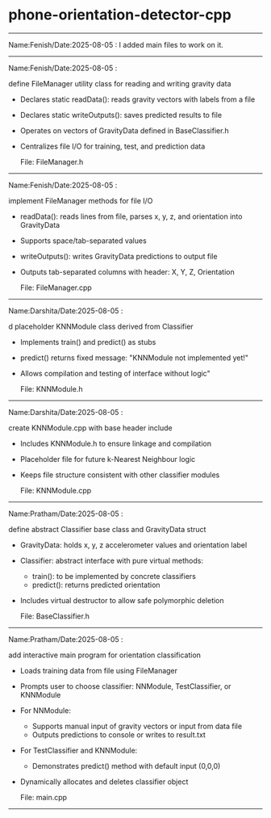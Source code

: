 # phone-orientation-detector-cpp

-----------------------------------------------------------------------------------------------------------------------------------------------------------------------------------

Name:Fenish/Date:2025-08-05 : I added main files to work on it.

-----------------------------------------------------------------------------------------------------------------------------------------------------------------------------------

Name:Fenish/Date:2025-08-05 :


define FileManager utility class for reading and writing gravity data

- Declares static readData(): reads gravity vectors with labels from a file
- Declares static writeOutputs(): saves predicted results to file
- Operates on vectors of GravityData defined in BaseClassifier.h
- Centralizes file I/O for training, test, and prediction data

  File: FileManager.h
  
-----------------------------------------------------------------------------------------------------------------------------------------------------------------------------------

 Name:Fenish/Date:2025-08-05 :

implement FileManager methods for file I/O

- readData(): reads lines from file, parses x, y, z, and orientation into GravityData
- Supports space/tab-separated values
- writeOutputs(): writes GravityData predictions to output file
- Outputs tab-separated columns with header: X, Y, Z, Orientation

  File: FileManager.cpp
-----------------------------------------------------------------------------------------------------------------------------------------------------------------------------------

 Name:Darshita/Date:2025-08-05 :

 d placeholder KNNModule class derived from Classifier

- Implements train() and predict() as stubs
- predict() returns fixed message: \"KNNModule not implemented yet!\"
- Allows compilation and testing of interface without logic"

  File: KNNModule.h
-----------------------------------------------------------------------------------------------------------------------------------------------------------------------------------

 Name:Darshita/Date:2025-08-05 :

 create KNNModule.cpp with base header include

- Includes KNNModule.h to ensure linkage and compilation
- Placeholder file for future k-Nearest Neighbour logic
- Keeps file structure consistent with other classifier modules

  File: KNNModule.cpp
-----------------------------------------------------------------------------------------------------------------------------------------------------------------------------------

Name:Pratham/Date:2025-08-05 :

define abstract Classifier base class and GravityData struct

- GravityData: holds x, y, z accelerometer values and orientation label
- Classifier: abstract interface with pure virtual methods:
  - train(): to be implemented by concrete classifiers
  - predict(): returns predicted orientation
- Includes virtual destructor to allow safe polymorphic deletion

  File: BaseClassifier.h

-----------------------------------------------------------------------------------------------------------------------------------------------------------------------------------

Name:Pratham/Date:2025-08-05 :

add interactive main program for orientation classification

- Loads training data from file using FileManager
- Prompts user to choose classifier: NNModule, TestClassifier, or KNNModule
- For NNModule:
  - Supports manual input of gravity vectors or input from data file
  - Outputs predictions to console or writes to result.txt
- For TestClassifier and KNNModule:
  - Demonstrates predict() method with default input (0,0,0)
- Dynamically allocates and deletes classifier object

  File: main.cpp

-----------------------------------------------------------------------------------------------------------------------------------------------------------------------------------
